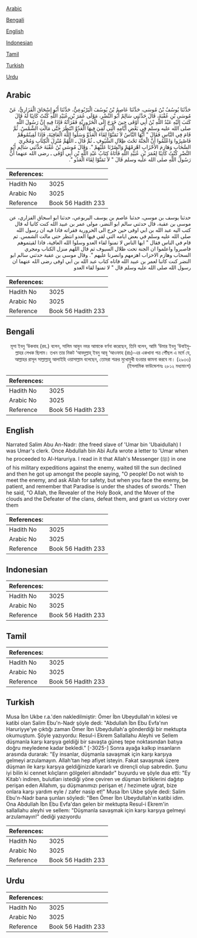 [Arabic](#arabic)

[Bengali](#bengali)

[English](#english)

[Indonesian](#indonesian)

[Tamil](#tamil)

[Turkish](#turkish)

[Urdu](#urdu)

## Arabic


<div dir="rtl" lang="ar" style={{fontSize:'larger',backgroundColor:'#f8f9fa',padding:20}}>
حَدَّثَنَا يُوسُفُ بْنُ مُوسَى، حَدَّثَنَا عَاصِمُ بْنُ يُوسُفَ الْيَرْبُوعِيُّ، حَدَّثَنَا أَبُو إِسْحَاقَ الْفَزَارِيُّ، عَنْ مُوسَى بْنِ عُقْبَةَ، قَالَ حَدَّثَنِي سَالِمٌ أَبُو النَّضْرِ، مَوْلَى عُمَرَ بْنِ عُبَيْدِ اللَّهِ كُنْتُ كَاتِبًا لَهُ قَالَ كَتَبَ إِلَيْهِ عَبْدُ اللَّهِ بْنُ أَبِي أَوْفَى حِينَ خَرَجَ إِلَى الْحَرُورِيَّةِ فَقَرَأْتُهُ فَإِذَا فِيهِ إِنَّ رَسُولَ اللَّهِ صلى الله عليه وسلم فِي بَعْضِ أَيَّامِهِ الَّتِي لَقِيَ فِيهَا الْعَدُوَّ انْتَظَرَ حَتَّى مَالَتِ الشَّمْسُ‏.‏ ثُمَّ قَامَ فِي النَّاسِ فَقَالَ ‏"‏ أَيُّهَا النَّاسُ لاَ تَمَنَّوْا لِقَاءَ الْعَدُوِّ وَسَلُوا اللَّهَ الْعَافِيَةَ، فَإِذَا لَقِيتُمُوهُمْ فَاصْبِرُوا وَاعْلَمُوا أَنَّ الْجَنَّةَ تَحْتَ ظِلاَلِ السُّيُوفِ ـ ثُمَّ قَالَ ـ اللَّهُمَّ مُنْزِلَ الْكِتَابِ وَمُجْرِيَ السَّحَابِ وَهَازِمَ الأَحْزَابِ اهْزِمْهُمْ وَانْصُرْنَا عَلَيْهِمْ ‏"‏‏.‏ وَقَالَ مُوسَى بْنُ عُقْبَةَ حَدَّثَنِي سَالِم أَبُو النَّضْرِ كُنْتُ كَاتِبًا لِعُمَرَ بْنِ عُبَيْدِ اللَّهِ فَأَتَاهُ كِتَابُ عَبْدِ اللَّهِ بْنِ أَبِي أَوْفَى ـ رضى الله عنهما أَنَّ رَسُولَ اللَّهِ صلى الله عليه وسلم قَالَ ‏"‏ لاَ تَمَنَّوْا لِقَاءَ الْعَدُو ‏"‏‏.‏
</div>
<div style={{backgroundColor:'#f8f9fa',padding:20, marginBottom: 10}}><table> <thead> <tr> <th>References:</th> <th></th> </tr> </thead> <tbody><tr><td>Hadith No</td><td>3025</td></tr><tr><td>Arabic No</td><td>3025</td></tr><tr><td>Reference</td><td>Book 56 Hadith 233</td></tr></tbody></table></div>


<div dir="rtl" lang="ar" style={{fontSize:'larger',backgroundColor:'#f8f9fa',padding:20}}>
حدثنا يوسف بن موسى، حدثنا عاصم بن يوسف اليربوعي، حدثنا ابو اسحاق الفزاري، عن موسى بن عقبة، قال حدثني سالم ابو النضر، مولى عمر بن عبيد الله كنت كاتبا له قال كتب اليه عبد الله بن ابي اوفى حين خرج الى الحرورية فقراته فاذا فيه ان رسول الله صلى الله عليه وسلم في بعض ايامه التي لقي فيها العدو انتظر حتى مالت الشمس. ثم قام في الناس فقال " ايها الناس لا تمنوا لقاء العدو وسلوا الله العافية، فاذا لقيتموهم فاصبروا واعلموا ان الجنة تحت ظلال السيوف ثم قال اللهم منزل الكتاب ومجري السحاب وهازم الاحزاب اهزمهم وانصرنا عليهم ". وقال موسى بن عقبة حدثني سالم ابو النضر كنت كاتبا لعمر بن عبيد الله فاتاه كتاب عبد الله بن ابي اوفى رضى الله عنهما ان رسول الله صلى الله عليه وسلم قال " لا تمنوا لقاء العدو
</div>
<div style={{backgroundColor:'#f8f9fa',padding:20, marginBottom: 10}}><table> <thead> <tr> <th>References:</th> <th></th> </tr> </thead> <tbody><tr><td>Hadith No</td><td>3025</td></tr><tr><td>Arabic No</td><td>3025</td></tr><tr><td>Reference</td><td>Book 56 Hadith 233</td></tr></tbody></table></div>

## Bengali


<div dir="rtl" lang="bn" style={{fontSize:'larger',backgroundColor:'#f8f9fa',padding:20}}>
মূসা ইবনু ‘উকবাহ (রহ.) বলেন, সালিম আবুন নযর আমাকে বর্ণনা করেছেন, তিনি বলেন, আমি ‘উমার ইবনু ‘উবাইদুল্লাহর লেখক ছিলাম। তখন তার নিকট ‘আবদুল্লাহ্ ইবনু আবূ ‘আওফাহ (রাঃ)-এর একখানা পত্র পৌঁছল এ মর্মে যে, আল্লাহর রাসূল সাল্লাল্লাহু আলাইহি ওয়াসাল্লাম বলেছেন, তোমরা শত্রুর মুখোমুখী হওয়ার কামনা করবে না। (২৯৩৩) (ইসলামিক ফাউন্ডেশনঃ ২৮১২ মধ্যমাংশ)
</div>
<div style={{backgroundColor:'#f8f9fa',padding:20, marginBottom: 10}}><table> <thead> <tr> <th>References:</th> <th></th> </tr> </thead> <tbody><tr><td>Hadith No</td><td>3025</td></tr><tr><td>Arabic No</td><td>3025</td></tr><tr><td>Reference</td><td>Book 56 Hadith 233</td></tr></tbody></table></div>

## English


<div dir="ltr" lang="en" style={{fontSize:'larger',backgroundColor:'#f8f9fa',padding:20}}>
Narrated Salim Abu An-Nadr: (the freed slave of 'Umar bin 'Ubaidullah) I was Umar's clerk. Once Abdullah bin Abi Aufa wrote a letter to 'Umar when he proceeded to Al-Haruriya. I read in it that Allah's Messenger (ﷺ) in one of his military expeditions against the enemy, waited till the sun declined and then he got up amongst the people saying, "O people! Do not wish to meet the enemy, and ask Allah for safety, but when you face the enemy, be patient, and remember that Paradise is under the shades of swords." Then he said, "O Allah, the Revealer of the Holy Book, and the Mover of the clouds and the Defeater of the clans, defeat them, and grant us victory over them
</div>
<div style={{backgroundColor:'#f8f9fa',padding:20, marginBottom: 10}}><table> <thead> <tr> <th>References:</th> <th></th> </tr> </thead> <tbody><tr><td>Hadith No</td><td>3025</td></tr><tr><td>Arabic No</td><td>3025</td></tr><tr><td>Reference</td><td>Book 56 Hadith 233</td></tr></tbody></table></div>

## Indonesian


<div dir="ltr" lang="id" style={{fontSize:'larger',backgroundColor:'#f8f9fa',padding:20}}>

</div>
<div style={{backgroundColor:'#f8f9fa',padding:20, marginBottom: 10}}><table> <thead> <tr> <th>References:</th> <th></th> </tr> </thead> <tbody><tr><td>Hadith No</td><td>3025</td></tr><tr><td>Arabic No</td><td>3025</td></tr><tr><td>Reference</td><td>Book 56 Hadith 233</td></tr></tbody></table></div>

## Tamil


<div dir="ltr" lang="ta" style={{fontSize:'larger',backgroundColor:'#f8f9fa',padding:20}}>

</div>
<div style={{backgroundColor:'#f8f9fa',padding:20, marginBottom: 10}}><table> <thead> <tr> <th>References:</th> <th></th> </tr> </thead> <tbody><tr><td>Hadith No</td><td>3025</td></tr><tr><td>Arabic No</td><td>3025</td></tr><tr><td>Reference</td><td>Book 56 Hadith 233</td></tr></tbody></table></div>

## Turkish


<div dir="ltr" lang="tr" style={{fontSize:'larger',backgroundColor:'#f8f9fa',padding:20}}>
Musa İbn Ukbe r.a.'den nakledilmiştir: Ömer İbn Ubeydullah'ın kölesi ve katibi olan Salim Ebu'n-Nadr şöyle dedi: "Abdullah İbn Ebu Evfa'nın Haruriyye'ye çıktığı zaman Ömer İbn Ubeydullah'a gönderdiği bir mektupta okumuştum. Şöyle yazıyordu: Resul-i Ekrem Sallallahu Aleyhi ve Sellem düşmanla karşı karşıya geldiği bir savaşta güneş tepe noktasından batıya doğru meyledene kadar bekledi." [-3025-] Sonra ayağa kalkıp insanların arasında durarak: "Ey insanlar, düşmanla savaşmak için karşı karşıya gelmeyi arzulamayın. Allah'tan hep afiyet isteyin. Fakat savaşmak üzere düşman ile karşı karşıya geldiğinizde kararlı ve dirençli olup sabredin. Şunu iyi bilin ki cennet kılıçların gölgeleri altındadır" buyurdu ve şöyle dua etti: "Ey Kitab'ı indiren, bulutları istediği yöne çeviren ve düşman birliklerini dağıtıp perişan eden Allahım, şu düşmanımızı perişan et / hezimete uğrat, bize onlara karşı yardım eyle / zafer nasip et!" Musa İbn Ukbe şöyle dedi: Salim Ebu'n-Nadr bana şunları söyledi: "Ben Ömer İbn Ubeydullah'ın katibi idim. Ona Abdullah İbn Ebu Evfa'dan gelen bir mektupta Resul-i Ekrem'in sallallahu aleyhi ve sellem: "Düşmanla savaşmak için karşı karşıya gelmeyi arzulamayın!" dediği yazıyordu
</div>
<div style={{backgroundColor:'#f8f9fa',padding:20, marginBottom: 10}}><table> <thead> <tr> <th>References:</th> <th></th> </tr> </thead> <tbody><tr><td>Hadith No</td><td>3025</td></tr><tr><td>Arabic No</td><td>3025</td></tr><tr><td>Reference</td><td>Book 56 Hadith 233</td></tr></tbody></table></div>

## Urdu


<div dir="rtl" lang="ur" style={{fontSize:'larger',backgroundColor:'#f8f9fa',padding:20}}>

</div>
<div style={{backgroundColor:'#f8f9fa',padding:20, marginBottom: 10}}><table> <thead> <tr> <th>References:</th> <th></th> </tr> </thead> <tbody><tr><td>Hadith No</td><td>3025</td></tr><tr><td>Arabic No</td><td>3025</td></tr><tr><td>Reference</td><td>Book 56 Hadith 233</td></tr></tbody></table></div>